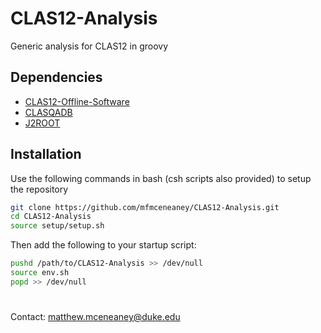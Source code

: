 # CLAS12-Analysis
Generic analysis for CLAS12 in groovy

## Dependencies
* [CLAS12-Offline-Software](https://github.com/JeffersonLab/clas12-offline-software)
* [CLASQADB](https://github.com/JeffersonLab/clasqaDB)
* [J2ROOT](https://github.com/drewkenjo/j2root)

## Installation
Use the following commands in bash (csh scripts also provided) to setup the repository
```bash
git clone https://github.com/mfmceneaney/CLAS12-Analysis.git
cd CLAS12-Analysis
source setup/setup.sh
```
Then add the following to your startup script:
```bash
pushd /path/to/CLAS12-Analysis >> /dev/null
source env.sh
popd >> /dev/null
``` 

#

Contact: matthew.mceneaney@duke.edu
